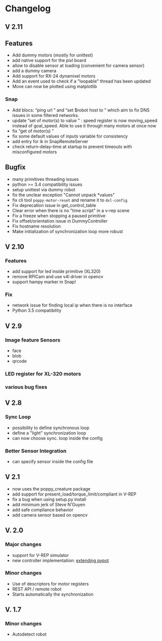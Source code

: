 # Changelog

## V 2.11

## Features
* Add dummy motors (mostly for unittest)
* add native support for the pixl board
* allow to disable sensor at loading (convenient for camera sensor)
* add a dummy camera
* Add support for RX-24 dynamixel motors
* Add an event used to check if a "loopable" thread has been updated
* Move can now be plotted using matplotlib

### Snap
* Add blocs: “ping url <hostname>” and “set $robot host to <hostname>” which aim to fix DNS issues in some filtered networks.
* update “set <register> of motor(s) <motors> to value <value>” : speed register is now moving_speed instead of goal_speed. Able to use it through many motors at once now
* fix “get  <register> of motor(s) <motors>”
* fix some default values of inputs variable for consistency
* add entry for ik in SnapRemoteServer
* check return-delay-time at startup to prevent timeouts with misconfigured motors

## Bugfix
* many primitives threading issues
* python >= 3.4 compatibility issues
* setup unittest via dummy robot
* fix the unclear exception "Cannot unpack *values"
* fix cli tool `poppy-motor-reset` and rename it to `dxl-config`
* Fix deprecation issue in get_control_table
* Clear error when there is no "time script" in a v-rep scene
* Fix a freeze when stopping a paused primitive
* Fix offset/orientation issue in DummyController
* Fix hostname resolution
* Make initialization of synchronization loop more robust


## V 2.10
### Features
* add support for led inside primitive (XL320)
* remove RPICam and use v4l driver in opencv
* support hampy marker in Snap!

### Fix
* network issue for finding local ip when there is no interface
* Python 3.5 compatibility



## V 2.9
### Image feature Sensors
* face
* blob
* qrcode

### LED register for XL-320 motors
### various bug fixes

## V 2.8
### Sync Loop
* possibility to define synchronous loop
* define a "light" synchronization loop
* can now choose sync. loop inside the config

### Better Sensor Integration
* can specify sensor inside the config file

## V 2.1
* now uses the poppy_creature package
* add support for present_load/torque_limit/compliant in V-REP
* fix a bug when using setup.py install
* add minimum jerk of Steve N'Guyen
* add safe compliance behavior
* add camera sensor based on opencv

## V. 2.0

### Major changes
* support for V-REP simulator
* new controller implementation: [extending pypot](http://poppy-project.github.io/pypot/extending.html)

### Minor changes
* Use of descriptors for motor registers
* REST API / remote robot
* Starts automatically the synchronization


## V. 1.7

### Minor changes
* Autodetect robot
